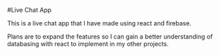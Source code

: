 #Live Chat App

This is a live chat app that I have made using react and firebase.

Plans are to expand the features so I can gain a better understanding of databasing with react to implement in my other projects.